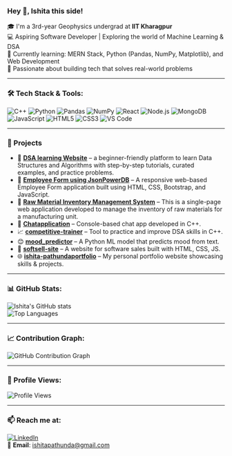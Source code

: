  ### Hey 👋, Ishita this side!

🎓 I'm a 3rd-year Geophysics undergrad at **IIT Kharagpur**  
💻 Aspiring Software Developer | Exploring the world of Machine Learning & DSA  
🌱 Currently learning: MERN Stack, Python (Pandas, NumPy, Matplotlib), and Web Development  
🧠 Passionate about building tech that solves real-world problems   

---

### 🛠 Tech Stack & Tools:
![C++](https://img.shields.io/badge/-C++-00599C?style=flat&logo=cplusplus&logoColor=white)
![Python](https://img.shields.io/badge/-Python-3776AB?style=flat&logo=python&logoColor=white)
![Pandas](https://img.shields.io/badge/-Pandas-150458?style=flat&logo=pandas)
![NumPy](https://img.shields.io/badge/-NumPy-013243?style=flat&logo=numpy)
![React](https://img.shields.io/badge/-React-61DAFB?style=flat&logo=react)
![Node.js](https://img.shields.io/badge/-Node.js-339933?style=flat&logo=node.js)
![MongoDB](https://img.shields.io/badge/-MongoDB-47A248?style=flat&logo=mongodb)
![JavaScript](https://img.shields.io/badge/-JavaScript-F7DF1E?style=flat&logo=javascript&logoColor=black)
![HTML5](https://img.shields.io/badge/-HTML5-E34F26?style=flat&logo=html5&logoColor=white)
![CSS3](https://img.shields.io/badge/-CSS3-1572B6?style=flat&logo=css3&logoColor=white)
![VS Code](https://img.shields.io/badge/-VS%20Code-007ACC?style=flat&logo=visual-studio-code)

---

### 📌 Projects

- 🔗 [**DSA learning Website**](https://github.com/Ishitapathunda/DSA-Learning-Web) – a beginner-friendly platform to learn Data Structures and Algorithms with step-by-step tutorials, curated examples, and practice problems.
- 🔗 [**Employee Form using JsonPowerDB**](https://github.com/Ishitapathunda/Employee-Form-with-Navigation-and-Control-Buttons) – A responsive web-based Employee Form application built using HTML, CSS, Bootstrap, and JavaScript.
- 🔗 [**Raw Material Inventory Management System**](https://github.com/Ishitapathunda/Raw-Material-Inventory) – This is a single-page web application developed to manage the inventory of raw materials for a manufacturing unit.
- 💬 [**Chatapplication**](https://github.com/Ishitapathunda/Chatapplication) – Console-based chat app developed in C++.
- 📈 [**competitive-trainer**](https://github.com/Ishitapathunda/competitive-trainer) – Tool to practice and improve DSA skills in C++.
- 😊 [**mood_predictor**](https://github.com/Ishitapathunda/mood_predictor) – A Python ML model that predicts mood from text.
- 🛒 [**softsell-site**](https://github.com/Ishitapathunda/softsell-site) – A website for software sales built with HTML, CSS, JS.
- 🌐 [**ishita-pathundaportfolio**](https://github.com/Ishitapathunda/ishita-pathundaportfolio) – My personal portfolio website showcasing skills & projects.

---

### 📊 GitHub Stats:

![Ishita's GitHub stats](https://github-readme-stats.vercel.app/api?username=Ishitapathunda&show_icons=true&theme=radical)  
![Top Languages](https://github-readme-stats.vercel.app/api/top-langs/?username=Ishitapathunda&layout=compact&theme=radical)

---

### 📈 Contribution Graph:

![GitHub Contribution Graph](https://github-readme-activity-graph.vercel.app/graph?username=Ishitapathunda&theme=github-compact)

---

### 🔄 Profile Views:

![Profile Views](https://komarev.com/ghpvc/?username=Ishitapathunda&color=blue&style=flat)

---

### 📫 Reach me at:
[![LinkedIn](https://img.shields.io/badge/-LinkedIn-blue?style=flat&logo=linkedin&logoColor=white)](https://www.linkedin.com/in/ishita-pathunda-8ab902215/)  
📧 **Email**: ishitapathunda@gmail.com  
